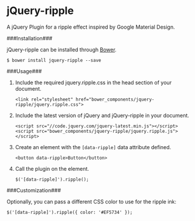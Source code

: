 jQuery-ripple
=============

A jQuery Plugin for a ripple effect inspired by Google Material Design.

###Installation###

jQuery-ripple can be installed through [Bower](http://bower.io/).

    $ bower install jquery-ripple --save

###Usage###

1. Include the required jquery.ripple.css in the head section of your document.

    ```
    <link rel="stylesheet" href="bower_components/jquery-ripple/jquery.ripple.css">
    ```
2. Include the latest version of jQuery and jQuery-ripple in your document.

    ```
    <script src="//code.jquery.com/jquery-latest.min.js"></script>
    <script src="bower_components/jquery-ripple/jquery.ripple.js"></script>
    ```
3. Create an element with the `[data-ripple]` data attribute defined.

    ```
    <button data-ripple>Button</button>
    ```
4. Call the plugin on the element.

    ```
    $('[data-ripple]').ripple();
    ```
###Customization###

Optionally, you can pass a different CSS color to use for the ripple ink:

```
$('[data-ripple]').ripple({ color: '#EF5734' });
```

